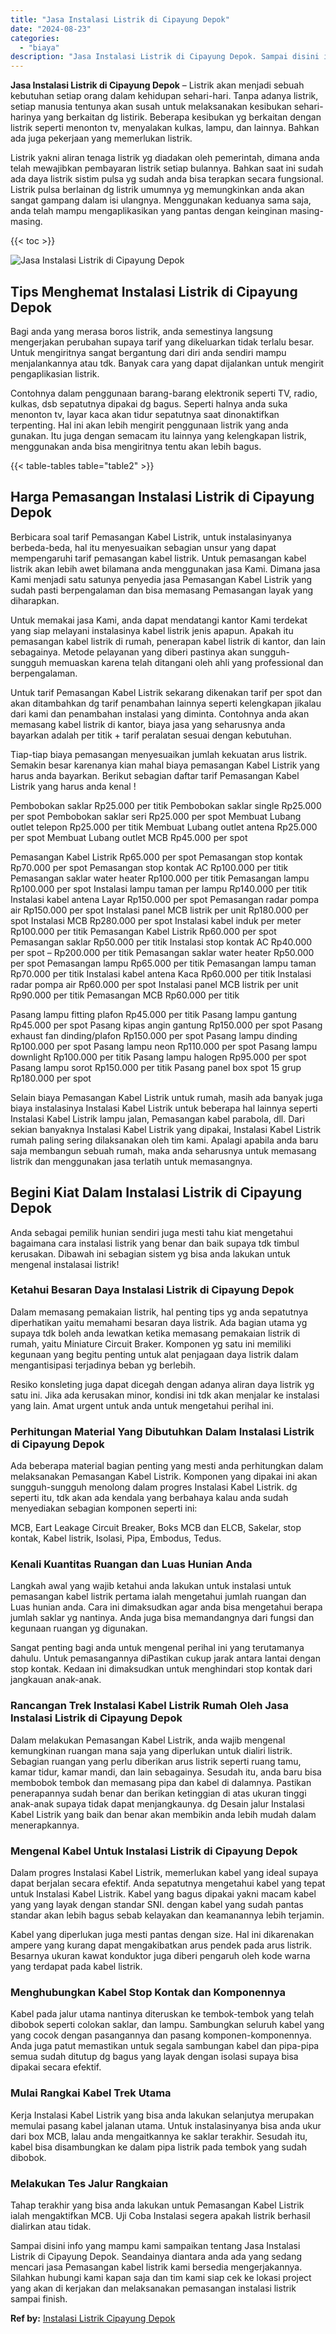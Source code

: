 ```yaml
---
title: "Jasa Instalasi Listrik di Cipayung Depok"
date: "2024-08-23"
categories: 
  - "biaya"
description: "Jasa Instalasi Listrik di Cipayung Depok. Sampai disini info yang mampu kami sampaikan tentang Jasa Instalasi Listrik di Cipayung Depok. Seandainya diantara..."
---
```


**Jasa Instalasi Listrik di Cipayung Depok** – Listrik akan menjadi sebuah kebutuhan setiap orang dalam kehidupan sehari-hari. Tanpa adanya listrik, setiap manusia tentunya akan susah untuk melaksanakan kesibukan sehari-harinya yang berkaitan dg listirik. Beberapa kesibukan yg berkaitan dengan listrik seperti menonton tv, menyalakan kulkas, lampu, dan lainnya. Bahkan ada juga pekerjaan yang memerlukan listrik.

Listrik yakni aliran tenaga listrik yg diadakan oleh pemerintah, dimana anda telah mewajibkan pembayaran listrik setiap bulannya. Bahkan saat ini sudah ada daya listrik sistim pulsa yg sudah anda bisa terapkan secara fungsional. Listrik pulsa berlainan dg listrik umumnya yg memungkinkan anda akan sangat gampang dalam isi ulangnya. Menggunakan keduanya sama saja, anda telah mampu mengaplikasikan yang pantas dengan keinginan masing-masing.

{{< toc >}}

![Jasa Instalasi Listrik di Cipayung Depok](/images/instalasi-listrik-murah17.png)

## Tips Menghemat Instalasi Listrik di Cipayung Depok

Bagi anda yang merasa boros listrik, anda semestinya langsung mengerjakan perubahan supaya tarif yang dikeluarkan tidak terlalu besar. Untuk mengiritnya sangat bergantung dari diri anda sendiri mampu menjalankannya atau tdk. Banyak cara yang dapat dijalankan untuk mengirit pengaplikasian listrik.

Contohnya dalam penggunaan barang-barang elektronik seperti TV, radio, kulkas, dsb sepatutnya dipakai dg bagus. Seperti halnya anda suka menonton tv, layar kaca akan tidur sepatutnya saat dinonaktifkan terpenting. Hal ini akan lebih mengirit penggunaan listrik yang anda gunakan. Itu juga dengan semacam itu lainnya yang kelengkapan listrik, menggunakan anda bisa mengiritnya tentu akan lebih bagus.

{{< table-tables table="table2" >}}

## Harga Pemasangan Instalasi Listrik di Cipayung Depok

Berbicara soal tarif Pemasangan Kabel Listrik, untuk instalasinyanya berbeda-beda, hal itu menyesuaikan sebagian unsur yang dapat mempengaruhi tarif pemasangan kabel listrik. Untuk pemasangan kabel listrik akan lebih awet bilamana anda menggunakan jasa Kami. Dimana jasa Kami menjadi satu satunya penyedia jasa Pemasangan Kabel Listrik yang sudah pasti berpengalaman dan bisa memasang Pemasangan layak yang diharapkan.

Untuk memakai jasa Kami, anda dapat mendatangi kantor Kami terdekat yang siap melayani instalasinya kabel listrik jenis apapun. Apakah itu pemasangan kabel listrik di rumah, penerapan kabel listrik di kantor, dan lain sebagainya. Metode pelayanan yang diberi pastinya akan sungguh-sungguh memuaskan karena telah ditangani oleh ahli yang professional dan berpengalaman.

Untuk tarif Pemasangan Kabel Listrik sekarang dikenakan tarif per spot dan akan ditambahkan dg tarif penambahan lainnya seperti kelengkapan jikalau dari kami dan penambahan instalasi yang diminta. Contohnya anda akan memasang kabel listrik di kantor, biaya jasa yang seharusnya anda bayarkan adalah per titik + tarif peralatan sesuai dengan kebutuhan.

Tiap-tiap biaya pemasangan menyesuaikan jumlah kekuatan arus listrik. Semakin besar karenanya kian mahal biaya pemasangan Kabel Listrik yang harus anda bayarkan. Berikut sebagian daftar tarif Pemasangan Kabel Listrik yang harus anda kenal !

Pembobokan saklar Rp25.000 per titik Pembobokan saklar single Rp25.000 per spot Pembobokan saklar seri Rp25.000 per spot Membuat Lubang outlet telepon Rp25.000 per titik Membuat Lubang outlet antena Rp25.000 per spot Membuat Lubang outlet MCB Rp45.000 per spot

Pemasangan Kabel Listrik Rp65.000 per spot Pemasangan stop kontak Rp70.000 per spot Pemasangan stop kontak AC Rp100.000 per titik Pemasangan saklar water heater Rp100.000 per titik Pemasangan lampu Rp100.000 per spot Instalasi lampu taman per lampu Rp140.000 per titik Instalasi kabel antena Layar Rp150.000 per spot Pemasangan radar pompa air Rp150.000 per spot Instalasi panel MCB listrik per unit Rp180.000 per spot Instalasi MCB Rp280.000 per spot Instalasi kabel induk per meter Rp100.000 per titik Pemasangan Kabel Listrik Rp60.000 per spot Pemasangan saklar Rp50.000 per titik Instalasi stop kontak AC Rp40.000 per spot – Rp200.000 per titik Pemasangan saklar water heater Rp50.000 per spot Pemasangan lampu Rp65.000 per titik Pemasangan lampu taman Rp70.000 per titik Instalasi kabel antena Kaca Rp60.000 per titik Instalasi radar pompa air Rp60.000 per spot Instalasi panel MCB listrik per unit Rp90.000 per titik Pemasangan MCB Rp60.000 per titik

Pasang lampu fitting plafon Rp45.000 per titik Pasang lampu gantung Rp45.000 per spot Pasang kipas angin gantung Rp150.000 per spot Pasang exhaust fan dinding/plafon Rp150.000 per spot Pasang lampu dinding Rp100.000 per spot Pasang lampu neon Rp110.000 per spot Pasang lampu downlight Rp100.000 per titik Pasang lampu halogen Rp95.000 per spot Pasang lampu sorot Rp150.000 per titik Pasang panel box spot 15 grup Rp180.000 per spot

Selain biaya Pemasangan Kabel Listrik untuk rumah, masih ada banyak juga biaya instalasinya Instalasi Kabel Listrik untuk beberapa hal lainnya seperti Instalasi Kabel Listrik lampu jalan, Pemasangan kabel parabola, dll. Dari sekian banyaknya Instalasi Kabel Listrik yang dipakai, Instalasi Kabel Listrik rumah paling sering dilaksanakan oleh tim kami. Apalagi apabila anda baru saja membangun sebuah rumah, maka anda seharusnya untuk memasang listrik dan menggunakan jasa terlatih untuk memasangnya.

## Begini Kiat Dalam Instalasi Listrik di Cipayung Depok


Anda sebagai pemilik hunian sendiri juga mesti tahu kiat mengetahui bagaimana cara instalasi listrik yang benar dan baik supaya tdk timbul kerusakan. Dibawah ini sebagian sistem yg bisa anda lakukan untuk mengenal instalasai listrik!

### Ketahui Besaran Daya Instalasi Listrik di Cipayung Depok

Dalam memasang pemakaian listrik, hal penting tips yg anda sepatutnya diperhatikan yaitu memahami besaran daya listrik. Ada bagian utama yg supaya tdk boleh anda lewatkan ketika memasang pemakaian listrik di rumah, yaitu Miniature Circuit Braker. Komponen yg satu ini memiliki kegunaan yang begitu penting untuk alat penjagaan daya listrik dalam mengantisipasi terjadinya beban yg berlebih.

Resiko konsleting juga dapat dicegah dengan adanya aliran daya listrik yg satu ini. Jika ada kerusakan minor, kondisi ini tdk akan menjalar ke instalasi yang lain. Amat urgent untuk anda untuk mengetahui perihal ini.

### Perhitungan Material Yang Dibutuhkan Dalam Instalasi Listrik di Cipayung Depok

Ada beberapa material bagian penting yang mesti anda perhitungkan dalam melaksanakan Pemasangan Kabel Listrik. Komponen yang dipakai ini akan sungguh-sungguh menolong dalam progres Instalasi Kabel Listrik. dg seperti itu, tdk akan ada kendala yang berbahaya kalau anda sudah menyediakan sebagian komponen seperti ini:

MCB, Eart Leakage Circuit Breaker, Boks MCB dan ELCB, Sakelar, stop kontak, Kabel listrik, Isolasi, Pipa, Embodus, Tedus.

### Kenali Kuantitas Ruangan dan Luas Hunian Anda

Langkah awal yang wajib ketahui anda lakukan untuk instalasi untuk pemasangan kabel listrik pertama ialah mengetahui jumlah ruangan dan Luas hunian anda. Cara ini dimaksudkan agar anda bisa mengetahui berapa jumlah saklar yg nantinya. Anda juga bisa memandangnya dari fungsi dan kegunaan ruangan yg digunakan.

Sangat penting bagi anda untuk mengenal perihal ini yang terutamanya dahulu. Untuk pemasangannya diPastikan cukup jarak antara lantai dengan stop kontak. Kedaan ini dimaksudkan untuk menghindari stop kontak dari jangkauan anak-anak.

### Rancangan Trek Instalasi Kabel Listrik Rumah Oleh Jasa Instalasi Listrik di Cipayung Depok

Dalam melakukan Pemasangan Kabel Listrik, anda wajib mengenal kemungkinan ruangan mana saja yang diperlukan untuk dialiri listrik. Sebagian ruangan yang perlu diberikan arus listrik seperti ruang tamu, kamar tidur, kamar mandi, dan lain sebagainya. Sesudah itu, anda baru bisa membobok tembok dan memasang pipa dan kabel di dalamnya. Pastikan penerapannya sudah benar dan berikan ketinggian di atas ukuran tinggi anak-anak supaya tidak dapat menjangkaunya. dg Desain jalur Instalasi Kabel Listrik yang baik dan benar akan membikin anda lebih mudah dalam menerapkannya.

### Mengenal Kabel Untuk Instalasi Listrik di Cipayung Depok

Dalam progres Instalasi Kabel Listrik, memerlukan kabel yang ideal supaya dapat berjalan secara efektif. Anda sepatutnya mengetahui kabel yang tepat untuk Instalasi Kabel Listrik. Kabel yang bagus dipakai yakni macam kabel yang yang layak dengan standar SNI. dengan kabel yang sudah pantas standar akan lebih bagus sebab kelayakan dan keamanannya lebih terjamin.

Kabel yang diperlukan juga mesti pantas dengan size. Hal ini dikarenakan ampere yang kurang dapat mengakibatkan arus pendek pada arus listrik. Besarnya ukuran kawat konduktor juga diberi pengaruh oleh kode warna yang terdapat pada kabel listrik.

### Menghubungkan Kabel Stop Kontak dan Komponennya

Kabel pada jalur utama nantinya diteruskan ke tembok-tembok yang telah dibobok seperti colokan saklar, dan lampu. Sambungkan seluruh kabel yang yang cocok dengan pasangannya dan pasang komponen-komponennya. Anda juga patut memastikan untuk segala sambungan kabel dan pipa-pipa semua sudah ditutup dg bagus yang layak dengan isolasi supaya bisa dipakai secara efektif.

### Mulai Rangkai Kabel Trek Utama

Kerja Instalasi Kabel Listrik yang bisa anda lakukan selanjutya merupakan memulai pasang kabel jalanan utama. Untuk instalasinyanya bisa anda ukur dari box MCB, lalau anda mengaitkannya ke saklar terakhir. Sesudah itu, kabel bisa disambungkan ke dalam pipa listrik pada tembok yang sudah dibobok.

### Melakukan Tes Jalur Rangkaian

Tahap terakhir yang bisa anda lakukan untuk Pemasangan Kabel Listrik ialah mengaktifkan MCB. Uji Coba Instalasi segera apakah listrik berhasil dialirkan atau tidak.

Sampai disini info yang mampu kami sampaikan tentang Jasa Instalasi Listrik di Cipayung Depok. Seandainya diantara anda ada yang sedang mencari jasa Pemasangan kabel listrik kami bersedia mengerjakannya. Silahkan hubungi kami kapan saja dan tim kami siap cek ke lokasi project yang akan di kerjakan dan melaksanakan pemasangan instalasi listrik sampai finish.

**Ref by:** [Instalasi Listrik Cipayung Depok](https://id.wikipedia.org/wiki/Instalasi)
